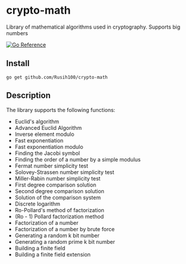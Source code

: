 # crypto-math
Library of mathematical algorithms used in сryptography. Supports big numbers

[![Go Reference](https://pkg.go.dev/badge/github.com/Rusih100/crypto-math.svg)](https://pkg.go.dev/github.com/Rusih100/crypto-math)

## Install
```
go get github.com/Rusih100/crypto-math
```

## Description
The library supports the following functions:
* Euclid's algorithm
* Advanced Euclid Algorithm
* Inverse element modulo
* Fast exponentiation
* Fast exponentiation modulo
* Finding the Jacobi symbol
* Finding the order of a number by a simple modulus
* Fermat number simplicity test
* Solovey-Strassen number simplicity test
* Miller-Rabin number simplicity test
* First degree сomparison solution
* Second degree comparison solution
* Solution of the comparison system
* Discrete logarithm
* Ro-Pollard's method of factorization
* (Ro - 1) Pollard factorization method
* Factorization of a number
* Factorization of a number by brute force
* Generating a random k bit number
* Generating a random prime k bit number
* Building a finite field
* Building a finite field extension

